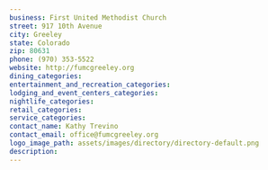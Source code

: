 ```yaml
---
business: First United Methodist Church
street: 917 10th Avenue
city: Greeley
state: Colorado
zip: 80631
phone: (970) 353-5522
website: http://fumcgreeley.org
dining_categories: 
entertainment_and_recreation_categories: 
lodging_and_event_centers_categories: 
nightlife_categories: 
retail_categories: 
service_categories: 
contact_name: Kathy Trevino
contact_email: office@fumcgreeley.org
logo_image_path: assets/images/directory/directory-default.png
description: 
---
```

